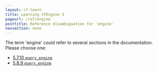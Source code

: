 ```yaml
---
layout: cf-learn
title: Learning CFEngine 3
pageurl: /ref/engine
posttitle: Reference disambiguation for 'engine'
navsection: none
---
```


The term 'engine' could refer to several sections in the documentation. Please choose one:

- [5\.7\.10 <code>query\_engine</code>](https://cfengine.com/manuals/cf3-reference.html#query_engine-in-knowledge)
- [5\.8\.9 <code>query\_engine</code>](https://cfengine.com/manuals/cf3-reference.html#query_engine-in-reporter)
